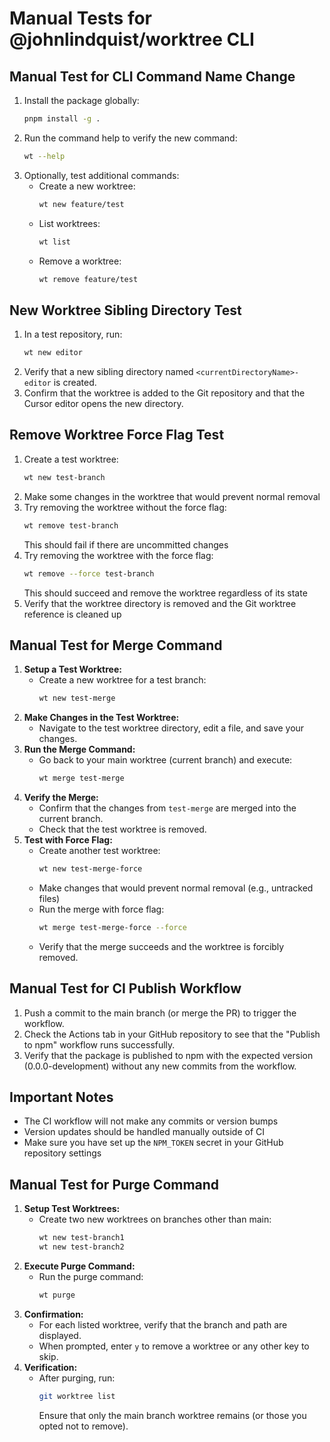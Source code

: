 # Manual Tests for @johnlindquist/worktree CLI

## Manual Test for CLI Command Name Change

1. Install the package globally:
   ```bash
   pnpm install -g .
   ```
2. Run the command help to verify the new command:
   ```bash
   wt --help
   ```
3. Optionally, test additional commands:
   - Create a new worktree:
     ```bash
     wt new feature/test
     ```
   - List worktrees:
     ```bash
     wt list
     ```
   - Remove a worktree:
     ```bash
     wt remove feature/test
     ```

## New Worktree Sibling Directory Test

1. In a test repository, run:
   ```bash
   wt new editor
   ```
2. Verify that a new sibling directory named `<currentDirectoryName>-editor` is created.
3. Confirm that the worktree is added to the Git repository and that the Cursor editor opens the new directory.

## Remove Worktree Force Flag Test

1. Create a test worktree:
   ```bash
   wt new test-branch
   ```
2. Make some changes in the worktree that would prevent normal removal
3. Try removing the worktree without the force flag:
   ```bash
   wt remove test-branch
   ```
   This should fail if there are uncommitted changes
4. Try removing the worktree with the force flag:
   ```bash
   wt remove --force test-branch
   ```
   This should succeed and remove the worktree regardless of its state
5. Verify that the worktree directory is removed and the Git worktree reference is cleaned up

## Manual Test for Merge Command

1. **Setup a Test Worktree:**
   - Create a new worktree for a test branch:
     ```bash
     wt new test-merge
     ```
2. **Make Changes in the Test Worktree:**
   - Navigate to the test worktree directory, edit a file, and save your changes.
3. **Run the Merge Command:**
   - Go back to your main worktree (current branch) and execute:
     ```bash
     wt merge test-merge
     ```
4. **Verify the Merge:**
   - Confirm that the changes from `test-merge` are merged into the current branch.
   - Check that the test worktree is removed.
5. **Test with Force Flag:**
   - Create another test worktree:
     ```bash
     wt new test-merge-force
     ```
   - Make changes that would prevent normal removal (e.g., untracked files)
   - Run the merge with force flag:
     ```bash
     wt merge test-merge-force --force
     ```
   - Verify that the merge succeeds and the worktree is forcibly removed.

## Manual Test for CI Publish Workflow

1. Push a commit to the main branch (or merge the PR) to trigger the workflow.
2. Check the Actions tab in your GitHub repository to see that the "Publish to npm" workflow runs successfully.
3. Verify that the package is published to npm with the expected version (0.0.0-development) without any new commits from the workflow.

## Important Notes

- The CI workflow will not make any commits or version bumps
- Version updates should be handled manually outside of CI
- Make sure you have set up the `NPM_TOKEN` secret in your GitHub repository settings 

## Manual Test for Purge Command

1. **Setup Test Worktrees:**
   - Create two new worktrees on branches other than main:
     ```bash
     wt new test-branch1
     wt new test-branch2
     ```
2. **Execute Purge Command:**
   - Run the purge command:
     ```bash
     wt purge
     ```
3. **Confirmation:**
   - For each listed worktree, verify that the branch and path are displayed.
   - When prompted, enter `y` to remove a worktree or any other key to skip.
4. **Verification:**
   - After purging, run:
     ```bash
     git worktree list
     ```
     Ensure that only the main branch worktree remains (or those you opted not to remove).

